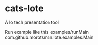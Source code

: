 # cats-lote
A lo tech presentation tool

Run example like this:
examples/runMain com.github.morotsman.lote.examples.Main
